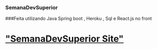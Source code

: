 ### SemanaDevSuperior
###Feita utilizando Java Spring boot , Heroku , Sql e React.js no front
# ["SemanaDevSuperior Site"](https://sds1-walisson.netlify.app/)

